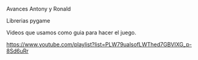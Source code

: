 Avances 
Antony y Ronald

Librerias 
pygame

Videos que usamos como guia para hacer el juego.

https://www.youtube.com/playlist?list=PLW79ualsofLWThed7GBVIXG_p-8Sd6uRr
